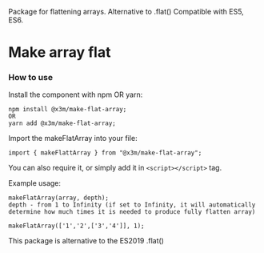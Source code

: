 Package for flattening arrays. Alternative to .flat()
Compatible with ES5, ES6.

# Make array flat


### How to use
Install the component with npm OR yarn:
```
npm install @x3m/make-flat-array;
OR
yarn add @x3m/make-flat-array;
```

Import the makeFlatArray into your file:
```
import { makeFlattArray } from "@x3m/make-flat-array";
```

You can also require it, or simply add it in ``<script></script>`` tag.

Example usage:
```
makeFlatArray(array, depth);
depth - from 1 to Infinity (if set to Infinity, it will automatically determine how much times it is needed to produce fully flatten array)

makeFlatArray(['1','2',['3','4']], 1);
```

This package is alternative to the ES2019 .flat()
